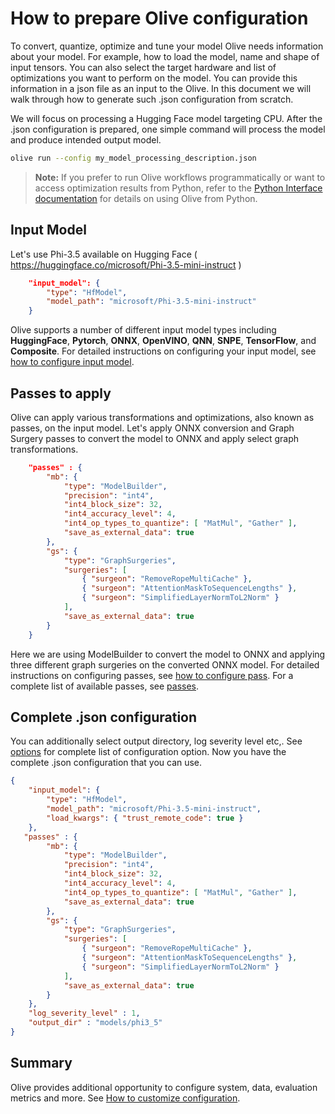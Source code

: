 # How to prepare Olive configuration

To convert, quantize, optimize and tune your model Olive needs information about your model. For example, how to load the model, name and shape of input tensors. You can also select the target hardware and list of optimizations you want to perform on the model. You can provide this information in a json file as an input to the Olive. In this document we will walk through how to generate such .json configuration from scratch.

We will focus on processing a Hugging Face model targeting CPU. After the .json configuration is prepared, one simple command will process the model and produce intended output model.

```bash
olive run --config my_model_processing_description.json
```

> **Note:**
> If you prefer to run Olive workflows programmatically or want to access optimization results from Python, refer to the [Python Interface documentation](../python_api.md) for details on using Olive from Python.


## Input Model

Let's use Phi-3.5 available on Hugging Face ( https://huggingface.co/microsoft/Phi-3.5-mini-instruct )

```json
    "input_model": {
        "type": "HfModel",
        "model_path": "microsoft/Phi-3.5-mini-instruct"
    }
```
Olive supports a number of different input model types including **HuggingFace**, **Pytorch**, **ONNX**, **OpenVINO**, **QNN**, **SNPE**, **TensorFlow**, and **Composite**. For detailed instructions on configuring your input model, see [how to configure input model](../configure-workflows/how-to-configure-model.md).

## Passes to apply

Olive can apply various transformations and optimizations, also known as passes, on the input model. Let's apply ONNX conversion and Graph Surgery passes to convert the model to ONNX and apply select graph transformations.

```json
    "passes" : {
        "mb": {
            "type": "ModelBuilder",
            "precision": "int4",
            "int4_block_size": 32,
            "int4_accuracy_level": 4,
            "int4_op_types_to_quantize": [ "MatMul", "Gather" ],
            "save_as_external_data": true
        },
        "gs": {
            "type": "GraphSurgeries",
            "surgeries": [
                { "surgeon": "RemoveRopeMultiCache" },
                { "surgeon": "AttentionMaskToSequenceLengths" },
                { "surgeon": "SimplifiedLayerNormToL2Norm" }
            ],
            "save_as_external_data": true
        }
    }
```
Here we are using ModelBuilder to convert the model to ONNX and applying three different graph surgeries on the converted ONNX model. For detailed instructions on configuring passes, see [how to configure pass](../configure-workflows/pass-configuration.md). For a complete list of available passes, see [passes](../../reference/pass.rst).

## Complete .json configuration

You can additionally select output directory, log severity level etc,. See [options](../../reference/options.md) for complete list of configuration option. Now you have the complete .json configuration that you can use.

```json
{
    "input_model": {
        "type": "HfModel",
        "model_path": "microsoft/Phi-3.5-mini-instruct",
        "load_kwargs": { "trust_remote_code": true }
    },
   "passes" : {
        "mb": {
            "type": "ModelBuilder",
            "precision": "int4",
            "int4_block_size": 32,
            "int4_accuracy_level": 4,
            "int4_op_types_to_quantize": [ "MatMul", "Gather" ],
            "save_as_external_data": true
        },
        "gs": {
            "type": "GraphSurgeries",
            "surgeries": [
                { "surgeon": "RemoveRopeMultiCache" },
                { "surgeon": "AttentionMaskToSequenceLengths" },
                { "surgeon": "SimplifiedLayerNormToL2Norm" }
            ],
            "save_as_external_data": true
        }
    },
    "log_severity_level" : 1,
    "output_dir" : "models/phi3_5"
}
```

## Summary

Olive provides additional opportunity to configure system, data, evaluation metrics and more. See [How to customize configuration](#how-to-customize-configuration).


